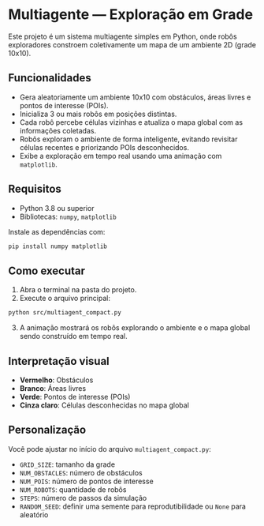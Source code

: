 # Multiagente — Exploração em Grade

Este projeto é um sistema multiagente simples em Python, onde robôs exploradores constroem coletivamente um mapa de um ambiente 2D (grade 10x10).

## Funcionalidades

* Gera aleatoriamente um ambiente 10x10 com obstáculos, áreas livres e pontos de interesse (POIs).
* Inicializa 3 ou mais robôs em posições distintas.
* Cada robô percebe células vizinhas e atualiza o mapa global com as informações coletadas.
* Robôs exploram o ambiente de forma inteligente, evitando revisitar células recentes e priorizando POIs desconhecidos.
* Exibe a exploração em tempo real usando uma animação com `matplotlib`.

## Requisitos

* Python 3.8 ou superior
* Bibliotecas: `numpy`, `matplotlib`

Instale as dependências com:

```bash
pip install numpy matplotlib
```

## Como executar

1. Abra o terminal na pasta do projeto.
2. Execute o arquivo principal:

```bash
python src/multiagent_compact.py
```

3. A animação mostrará os robôs explorando o ambiente e o mapa global sendo construído em tempo real.

## Interpretação visual

* **Vermelho**: Obstáculos
* **Branco**: Áreas livres
* **Verde**: Pontos de interesse (POIs)
* **Cinza claro**: Células desconhecidas no mapa global

## Personalização

Você pode ajustar no início do arquivo `multiagent_compact.py`:

* `GRID_SIZE`: tamanho da grade
* `NUM_OBSTACLES`: número de obstáculos
* `NUM_POIS`: número de pontos de interesse
* `NUM_ROBOTS`: quantidade de robôs
* `STEPS`: número de passos da simulação
* `RANDOM_SEED`: definir uma semente para reprodutibilidade ou `None` para aleatório